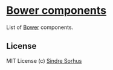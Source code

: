 # [Bower components](http://sindresorhus.com/bower-components)

List of [Bower](http://twitter.github.com/bower/) components.


## License

MIT License
(c) [Sindre Sorhus](http://sindresorhus.com)
